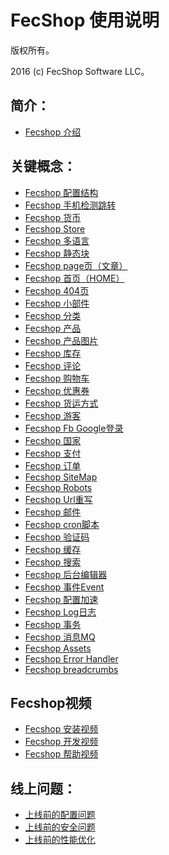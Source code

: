 FecShop 使用说明
===============================

版权所有。

2016 (c) FecShop Software LLC。

简介：
---------
*  [Fecshop 介绍](fecshop-about-description.md)



关键概念：
---------
*  [Fecshop 配置结构](fecshop_config_construction.md)
*  [Fecshop 手机检测跳转](fecshop_mobile.md)
*  [Fecshop 货币](fecshop_currency.md)
*  [Fecshop Store](fecshop_store.md)
*  [Fecshop 多语言](fecshop_mutil_lang.md)
*  [Fecshop 静态块](fecshop_static_block.md)
*  [Fecshop page页（文章）](fecshop_page.md)
*  [Fecshop 首页（HOME）](fecshop_home.md)
*  [Fecshop 404页](fecshop_404.md)
*  [Fecshop 小部件](fecshop_widget.md)
*  [Fecshop 分类](fecshop_category.md)
*  [Fecshop 产品](fecshop_product.md)
*  [Fecshop 产品图片](fecshop_product_image.md)
*  [Fecshop 库存](fecshop_stock.md)
*  [Fecshop 评论](fecshop_product_review.md)
*  [Fecshop 购物车](fecshop_cart.md)
*  [Fecshop 优惠券](fecshop_coupon.md)
*  [Fecshop 货运方式](fecshop_shipping_method.md)
*  [Fecshop 游客](fecshop_guest.md)
*  [Fecshop Fb Google登录](fecshop_fb_google_login.md)
*  [Fecshop 国家](fecshop_country.md)
*  [Fecshop 支付](fecshop_payment_method.md)
*  [Fecshop 订单](fecshop_order.md)
*  [Fecshop SiteMap](fecshop_sitemap.md)
*  [Fecshop Robots](fecshop_robots.md)
*  [Fecshop Url重写](fecshop_url_rewrite.md)
*  [Fecshop 邮件](fecshop_email.md)
*  [Fecshop cron脚本](fecshop_cron_script.md)
*  [Fecshop 验证码](fecshop_yzm.md)
*  [Fecshop 缓存](fecshop_cache.md)
*  [Fecshop 搜索](fecshop_search.md)
*  [Fecshop 后台编辑器](fecshop_admin_edit.md)
*  [Fecshop 事件Event](fecshop_event.md)
*  [Fecshop 配置加速](fecshop_config_speed.md)
*  [Fecshop Log日志](fecshop_log.md)
*  [Fecshop 事务](fecshop_transaction.md)
*  [Fecshop 消息MQ](fecshop_amqp.md)
*  [Fecshop Assets](fecshop_assets.md)
*  [Fecshop Error Handler](fecshop_error_handler.md)
*  [Fecshop breadcrumbs](fecshop_breadcrumbs.md)

Fecshop视频
-----------

*  [Fecshop 安装视频](fecshop_video_install.md)
*  [Fecshop 开发视频](fecshop_video_develop.md)
*  [Fecshop 帮助视频](fecshop_video_helper.md)



线上问题：
---------

*  [上线前的配置问题](fecshop_online_config.md)
*  [上线前的安全问题](fecshop_online_security.md)
*  [上线前的性能优化](fecshop_online_speed.md)






